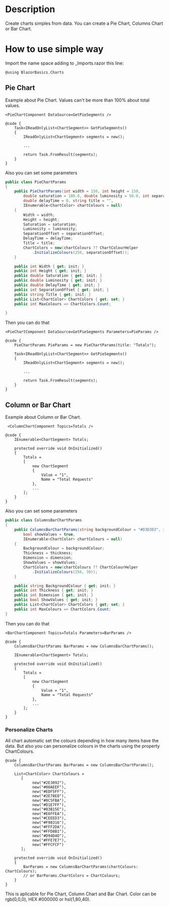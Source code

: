 # Description
Create charts simples from data. You can create a Pie Chart, Columns Chart or Bar Chart.
# How to use simple way
Import the name space adding to _Imports.razor this line:
```
@using BlazorBasics.Charts
```
## Pie Chart
Example about Pie Chart. Values can't be more than 100% about total values.
``` razor
<PieChartComponent DataSource=GetPieSegments />

@code {
    Task<IReadOnlyList<ChartSegment>> GetPieSegments()
    {
        IReadOnlyList<ChartSegment> segments = new();

        ...

        return Task.FromResult(segments);
    } 
}
```
Also you can set some parameters
``` csharp
public class PieChartParams
{
    public PieChartParams(int width = 150, int height = 150,
        double saturation = 100.0, double luminosity = 50.0, int separationOffset = 30,
        double delayTime = 0, string title = "",
        IEnumerable<ChartColor> chartColours = null)
    {
        Width = width;
        Height = height;
        Saturation = saturation;
        Luminosity = luminosity;
        SeparationOffset = separationOffset;
        DelayTime = delayTime;
        Title = title;
        ChartColors = new(chartColours ?? ChartColourHelper
            .InitializeColours(256, separationOffset));
    }

    public int Width { get; init; }
    public int Height { get; init; }
    public double Saturation { get; init; }
    public double Luminosity { get; init; }
    public double DelayTime { get; init; }
    public int SeparationOffset { get; init; }
    public string Title { get; init; }
    public List<ChartColor> ChartColors { get; set; }
    public int MaxColours => ChartColors.Count;

}
```
Then you can do that
``` razor
<PieChartComponent DataSource=GetPieSegments Parameters=PieParams />

@code {
    PieChartParams PieParams = new PieChartParams(title: "Totals");

    Task<IReadOnlyList<ChartSegment>> GetPieSegments()
    {
        IReadOnlyList<ChartSegment> segments = new();

        ...

        return Task.FromResult(segments);
    } 
}
```

## Column or Bar Chart
Example about Column or Bar Chart.
``` razor
 <ColumnChartComponent Topics=Totals />

@code {
    IEnumerable<ChartSegment> Totals;

    protected override void OnInitialized()
    {
        Totals =
        [
            new ChartSegment
            {
                Value = "1",
                Name = "Total Requests"
            },
            ...
        ];
    }
}
```
Also you can set some parameters
``` csharp
public class ColumnsBarChartParams
{
    public ColumnsBarChartParams(string backgroundColour = "#D3D3D3", int thickness = 20, int dimension = 100,
        bool showValues = true,
        IEnumerable<ChartColor> chartColours = null)
    {
        BackgroundColour = backgroundColour;
        Thickness = thickness;
        Dimension = dimension;
        ShowValues = showValues;
        ChartColors = new(chartColours ?? ChartColourHelper
            .InitializeColours(256, 30));
    }

    public string BackgroundColour { get; init; }
    public int Thickness { get; init; }
    public int Dimension { get; init; }
    public bool ShowValues { get; init; }
    public List<ChartColor> ChartColors { get; set; }
    public int MaxColours => ChartColors.Count;
}
```
Then you can do that
``` razor
<BarChartComponent Topics=Totals Parameters=BarParams />

@code {
    ColumnsBarChartParams BarParams = new ColumnsBarChartParams();

    IEnumerable<ChartSegment> Totals;

    protected override void OnInitialized()
    {
        Totals =
        [
            new ChartSegment
            {
                Value = "1",
                Name = "Total Requests"
            },
            ...
        ];
    }
}
```

### Personalize Charts
All chart automatic set the colours depending in how many items have the data. But also you can personalize colours in the charts using the property ChartColours.
``` Razor
@code {
    ColumnsBarChartParams BarParams = new ColumnsBarChartParams();

    List<ChartColor> ChartColours =
       [
            new("#2E3092"),
            new("#00AEEF"),
            new("#EDF5FF"),
            new("#2E78E8"),
            new("#0C5FBA"),
            new("#D1E7FF"),
            new("#03B15E"),
            new("#E6FFEA"),
            new("#CEEED3"),
            new("#F98316"),
            new("#FFF2DA"),
            new("#FFD8B1"),
            new("#D94D4D"),
            new("#FFE7E7"),
            new("#FFCFCF")
       ];

    protected override void OnInitialized()
    {
        BarParams = new ColumnsBarChartParams(chartColours: ChartColours);
        // or BarParams.ChartColors = ChartColours;
    }
}
```
This is aplicable for Pie Chart, Column Chart and Bar Chart. Color can be rgb(0,0,0), HEX #000000 or hsl(1,80,40).
